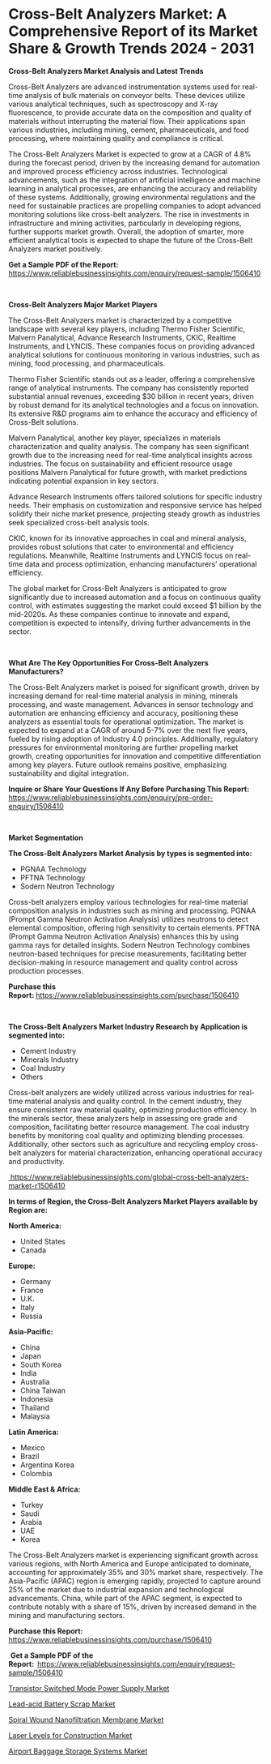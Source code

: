 <p><h1>Cross-Belt Analyzers Market: A Comprehensive Report of its Market Share & Growth Trends 2024 - 2031</h1></p><p><strong>Cross-Belt Analyzers Market Analysis and Latest Trends</strong></p>
<p><p>Cross-Belt Analyzers are advanced instrumentation systems used for real-time analysis of bulk materials on conveyor belts. These devices utilize various analytical techniques, such as spectroscopy and X-ray fluorescence, to provide accurate data on the composition and quality of materials without interrupting the material flow. Their applications span various industries, including mining, cement, pharmaceuticals, and food processing, where maintaining quality and compliance is critical.</p><p>The Cross-Belt Analyzers Market is expected to grow at a CAGR of 4.8% during the forecast period, driven by the increasing demand for automation and improved process efficiency across industries. Technological advancements, such as the integration of artificial intelligence and machine learning in analytical processes, are enhancing the accuracy and reliability of these systems. Additionally, growing environmental regulations and the need for sustainable practices are propelling companies to adopt advanced monitoring solutions like cross-belt analyzers. The rise in investments in infrastructure and mining activities, particularly in developing regions, further supports market growth. Overall, the adoption of smarter, more efficient analytical tools is expected to shape the future of the Cross-Belt Analyzers market positively.</p></p>
<p><strong>Get a Sample PDF of the Report:&nbsp;</strong> <a href="https://www.reliablebusinessinsights.com/enquiry/request-sample/1506410?utm_campaign=950&utm_medium=2&utm_source=Github&utm_content=ia&utm_term=07122024&utm_id=cross-belt-analyzers">https://www.reliablebusinessinsights.com/enquiry/request-sample/1506410</a></p>
<p>&nbsp;</p>
<p><strong>Cross-Belt Analyzers Major Market Players</strong></p>
<p><p>The Cross-Belt Analyzers market is characterized by a competitive landscape with several key players, including Thermo Fisher Scientific, Malvern Panalytical, Advance Research Instruments, CKIC, Realtime Instruments, and LYNCIS. These companies focus on providing advanced analytical solutions for continuous monitoring in various industries, such as mining, food processing, and pharmaceuticals.</p><p>Thermo Fisher Scientific stands out as a leader, offering a comprehensive range of analytical instruments. The company has consistently reported substantial annual revenues, exceeding $30 billion in recent years, driven by robust demand for its analytical technologies and a focus on innovation. Its extensive R&D programs aim to enhance the accuracy and efficiency of Cross-Belt solutions.</p><p>Malvern Panalytical, another key player, specializes in materials characterization and quality analysis. The company has seen significant growth due to the increasing need for real-time analytical insights across industries. The focus on sustainability and efficient resource usage positions Malvern Panalytical for future growth, with market predictions indicating potential expansion in key sectors.</p><p>Advance Research Instruments offers tailored solutions for specific industry needs. Their emphasis on customization and responsive service has helped solidify their niche market presence, projecting steady growth as industries seek specialized cross-belt analysis tools.</p><p>CKIC, known for its innovative approaches in coal and mineral analysis, provides robust solutions that cater to environmental and efficiency regulations. Meanwhile, Realtime Instruments and LYNCIS focus on real-time data and process optimization, enhancing manufacturers' operational efficiency.</p><p>The global market for Cross-Belt Analyzers is anticipated to grow significantly due to increased automation and a focus on continuous quality control, with estimates suggesting the market could exceed $1 billion by the mid-2020s. As these companies continue to innovate and expand, competition is expected to intensify, driving further advancements in the sector.</p></p>
<p>&nbsp;</p>
<p><strong>What Are The Key Opportunities For Cross-Belt Analyzers Manufacturers?</strong></p>
<p><p>The Cross-Belt Analyzers market is poised for significant growth, driven by increasing demand for real-time material analysis in mining, minerals processing, and waste management. Advances in sensor technology and automation are enhancing efficiency and accuracy, positioning these analyzers as essential tools for operational optimization. The market is expected to expand at a CAGR of around 5-7% over the next five years, fueled by rising adoption of Industry 4.0 principles. Additionally, regulatory pressures for environmental monitoring are further propelling market growth, creating opportunities for innovation and competitive differentiation among key players. Future outlook remains positive, emphasizing sustainability and digital integration.</p></p>
<p><strong>Inquire or Share Your Questions If Any Before Purchasing This Report:</strong> <a href="https://www.reliablebusinessinsights.com/enquiry/pre-order-enquiry/1506410?utm_campaign=950&utm_medium=2&utm_source=Github&utm_content=ia&utm_term=07122024&utm_id=cross-belt-analyzers">https://www.reliablebusinessinsights.com/enquiry/pre-order-enquiry/1506410</a></p>
<p>&nbsp;</p>
<p><strong>Market Segmentation</strong></p>
<p><strong>The Cross-Belt Analyzers Market Analysis by types is segmented into:</strong></p>
<p><ul><li>PGNAA Technology</li><li>PFTNA Technology</li><li>Sodern Neutron Technology</li></ul></p>
<p><p>Cross-belt analyzers employ various technologies for real-time material composition analysis in industries such as mining and processing. PGNAA (Prompt Gamma Neutron Activation Analysis) utilizes neutrons to detect elemental composition, offering high sensitivity to certain elements. PFTNA (Prompt Gamma Neutron Activation Analysis) enhances this by using gamma rays for detailed insights. Sodern Neutron Technology combines neutron-based techniques for precise measurements, facilitating better decision-making in resource management and quality control across production processes.</p></p>
<p><strong>Purchase this Report:&nbsp;</strong><a href="https://www.reliablebusinessinsights.com/purchase/1506410?utm_campaign=950&utm_medium=2&utm_source=Github&utm_content=ia&utm_term=07122024&utm_id=cross-belt-analyzers">https://www.reliablebusinessinsights.com/purchase/1506410</a></p>
<p>&nbsp;</p>
<p><strong>The Cross-Belt Analyzers Market Industry Research by Application is segmented into:</strong></p>
<p><ul><li>Cement Industry</li><li>Minerals Industry</li><li>Coal Industry</li><li>Others</li></ul></p>
<p><p>Cross-belt analyzers are widely utilized across various industries for real-time material analysis and quality control. In the cement industry, they ensure consistent raw material quality, optimizing production efficiency. In the minerals sector, these analyzers help in assessing ore grade and composition, facilitating better resource management. The coal industry benefits by monitoring coal quality and optimizing blending processes. Additionally, other sectors such as agriculture and recycling employ cross-belt analyzers for material characterization, enhancing operational accuracy and productivity.</p></p>
<p><a href="https://www.reliablebusinessinsights.com/global-cross-belt-analyzers-market-r1506410?utm_campaign=950&utm_medium=2&utm_source=Github&utm_content=ia&utm_term=07122024&utm_id=cross-belt-analyzers">&nbsp;https://www.reliablebusinessinsights.com/global-cross-belt-analyzers-market-r1506410</a></p>
<p><strong>In terms of Region, the Cross-Belt Analyzers Market Players available by Region are:</strong></p>
<p>
    <p> <strong> North America: </strong>
        <ul>
            <li>United States</li>
            <li>Canada</li>
        </ul>
        </p> 
    <p> <strong> Europe: </strong>
        <ul>
            <li>Germany</li>
            <li>France</li>
            <li>U.K.</li>
            <li>Italy</li>
            <li>Russia</li>
        </ul>
        </p> 
    <p> <strong> Asia-Pacific: </strong>
        <ul>
            <li>China</li>
            <li>Japan</li>
            <li>South Korea</li>
            <li>India</li>
            <li>Australia</li>
            <li>China Taiwan</li>
            <li>Indonesia</li>
            <li>Thailand</li>
            <li>Malaysia</li>
        </ul>
        </p> 
    <p> <strong> Latin America: </strong>
        <ul>
            <li>Mexico</li>
            <li>Brazil</li>
            <li>Argentina Korea</li>
            <li>Colombia</li>
        </ul>
        </p> 
    <p> <strong> Middle East & Africa: </strong>
        <ul>
            <li>Turkey</li>
            <li>Saudi</li>
            <li>Arabia</li>
            <li>UAE</li>
            <li>Korea</li>
        </ul>
    </p>
    </p>
<p><p>The Cross-Belt Analyzers market is experiencing significant growth across various regions, with North America and Europe anticipated to dominate, accounting for approximately 35% and 30% market share, respectively. The Asia-Pacific (APAC) region is emerging rapidly, projected to capture around 25% of the market due to industrial expansion and technological advancements. China, while part of the APAC segment, is expected to contribute notably with a share of 15%, driven by increased demand in the mining and manufacturing sectors.</p></p>
<p><strong>Purchase this Report: </strong><a href="https://www.reliablebusinessinsights.com/purchase/1506410?utm_campaign=950&utm_medium=2&utm_source=Github&utm_content=ia&utm_term=07122024&utm_id=cross-belt-analyzers">https://www.reliablebusinessinsights.com/purchase/1506410</a></p>
<p>&nbsp;<strong>Get a Sample PDF of the Report:&nbsp;&nbsp;</strong><a href="https://www.reliablebusinessinsights.com/enquiry/request-sample/1506410?utm_campaign=950&utm_medium=2&utm_source=Github&utm_content=ia&utm_term=07122024&utm_id=cross-belt-analyzers">https://www.reliablebusinessinsights.com/enquiry/request-sample/1506410</a></p>
<p><strong></strong></p>
<p><p><a href="https://issuu.com/reportprime-2/docs/transistor-switched-mode-power-supply-market-size-?utm_campaign=950&utm_medium=2&utm_source=Github&utm_content=ia&utm_term=07122024&utm_id=cross-belt-analyzers">Transistor Switched Mode Power Supply Market</a></p><p><a href="https://www.linkedin.com/pulse/compreh-proposis-fbaif?utm_campaign=950&utm_medium=2&utm_source=Github&utm_content=ia&utm_term=07122024&utm_id=cross-belt-analyzers">Lead-acid Battery Scrap Market</a></p><p><a href="https://www.linkedin.com/pulse/analyzing-projected-cagr-111-spiral-wound-nanofiltration-lcv2c?utm_campaign=950&utm_medium=2&utm_source=Github&utm_content=ia&utm_term=07122024&utm_id=cross-belt-analyzers">Spiral Wound Nanofiltration Membrane Market</a></p><p><a href="https://issuu.com/reportprime-2/docs/laser-levels-for-construction-market-size-2030.ppt?utm_campaign=950&utm_medium=2&utm_source=Github&utm_content=ia&utm_term=07122024&utm_id=cross-belt-analyzers">Laser Levels for Construction Market</a></p><p><a href="https://github.com/kimberjam0i/Market-Research-Report-List-1/blob/main/airport-baggage-storage-systems-market.md?utm_campaign=950&utm_medium=2&utm_source=Github&utm_content=ia&utm_term=07122024&utm_id=cross-belt-analyzers">Airport Baggage Storage Systems Market</a></p></p>
